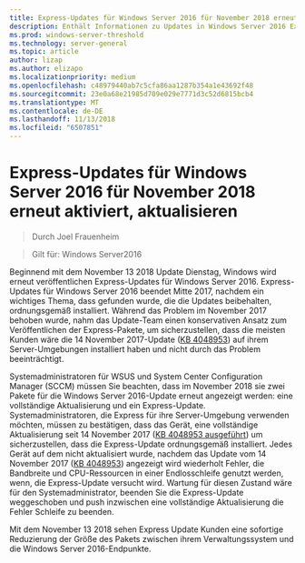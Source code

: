 ```yaml
---
title: Express-Updates für Windows Server 2016 für November 2018 erneut aktiviert, aktualisieren
description: Enthält Informationen zu Updates in Windows Server 2016 Express
ms.prod: windows-server-threshold
ms.technology: server-general
ms.topic: article
author: lizap
ms.author: elizapo
ms.localizationpriority: medium
ms.openlocfilehash: c48979440ab7c5cfa86aa1287b354a1e43692f48
ms.sourcegitcommit: 23e0a68e21985d709e029e7771d3c52d6815bcb4
ms.translationtype: MT
ms.contentlocale: de-DE
ms.lasthandoff: 11/13/2018
ms.locfileid: "6507851"
---
```

# Express-Updates für Windows Server 2016 für November 2018 erneut aktiviert, aktualisieren

>Durch Joel Frauenheim

>Gilt für: Windows Server2016

Beginnend mit dem November 13 2018 Update Dienstag, Windows wird erneut veröffentlichen Express-Updates für Windows Server 2016. Express-Updates für Windows Server 2016 beendet Mitte 2017, nachdem ein wichtiges Thema, dass gefunden wurde, die die Updates beibehalten, ordnungsgemäß installiert. Während das Problem im November 2017 behoben wurde, nahm das Update-Team einen konservativen Ansatz zum Veröffentlichen der Express-Pakete, um sicherzustellen, dass die meisten Kunden wäre die 14 November 2017-Update ([KB 4048953](https://support.microsoft.com/help/4048953/windows-10-update-kb4048953)) auf ihrem Server-Umgebungen installiert haben und nicht durch das Problem beeinträchtigt.

Systemadministratoren für WSUS und System Center Configuration Manager (SCCM) müssen Sie beachten, dass im November 2018 sie zwei Pakete für die Windows Server 2016-Update erneut angezeigt werden: eine vollständige Aktualisierung und ein Express-Update. Systemadministratoren, die Express für ihre Server-Umgebung verwenden möchten, müssen zu bestätigen, dass das Gerät, eine vollständige Aktualisierung seit 14 November 2017 ([KB 4048953 ausgeführt](https://support.microsoft.com/help/4048953/windows-10-update-kb4048953)) um sicherzustellen, dass die Express-Update ordnungsgemäß installiert. Jedes Gerät auf dem nicht aktualisiert wurde, nachdem das Update vom 14 November 2017 ([KB 4048953](https://support.microsoft.com/help/4048953/windows-10-update-kb4048953)) angezeigt wird wiederholt Fehler, die Bandbreite und CPU-Ressourcen in einer Endlosschleife genutzt werden, wenn, die Express-Update versucht wird.  Wartung für diesen Zustand wäre für den Systemadministrator, beenden Sie die Express-Update weggeschoben und push inzwischen eine vollständige Aktualisierung die Fehler Schleife zu beenden.

Mit dem November 13 2018 sehen Express Update Kunden eine sofortige Reduzierung der Größe des Pakets zwischen ihrem Verwaltungssystem und die Windows Server 2016-Endpunkte.  